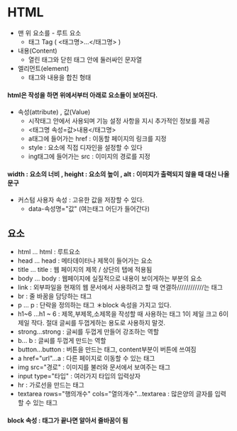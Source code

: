 # HTML
- 맨 위 요소를 - 루트 요소
   - 태그 Tag ( <태그명>...</태그명> )
- 내용(Content)
   - 열린 태그와 닫힌 태그 안에 둘러싸인 문자열
- 엘리먼트(element)
   - 태그와 내용을 합친 형태
#### html은 작성을 하면 위에서부터 아래로 요소들이 보여진다.

- 속성(attribute) , 값(Value)
   - 시작태그 안에서 사용되며 기능 설정 사항을 지시 추가적인 정보를 제공
   - <태그명 속성=값>내용</태그명>
   - a태그에 들어가는 href : 이동할 페이지의 링크를 지정
   - style : 요소에 직접 디자인을 설정할 수 있다
   - ing태그에 들어가는 src : 이미지의 경로를 지정
#### width : 요소의 너비 , height : 요소의 높이 , alt : 이미지가 출력되지 않을 때 대신 나올 문구
- 커스텀 사용자 속성 : 고유한 값을 저장할 수 있다.
  - data-속성명="값" (여는태그 어딘가 들어간다)
## 요소
- html ... html : 루트요소
- head ... head : 메타데이터나 제목이 들어가는 요소
- title ... title : 웹 페이지의 제목 / 상단의 탭에 적용됨
- body ... body : 웹페이지에 실질적으로 내용이 보이게하는 부분의 요소
- link : 외부파일을 현재의 웹 문서에서 사용하려고 할 때 연결하////////////는 태그
- br : 줄 바꿈을 담당하는 태그
- p ... p : 단락을 정의하는 태그 ＊block 속성을 가지고 있다.
- h1~6 ...h1 ~ 6 : 제목,부제목,소제목을 작성할 때 사용하는 태그 1이 제일 크고 6이 제일 작다. 절대 글씨를 두껍게하는 용도로 사용하지 말것.
- strong...strong : 글씨를 두껍게 만들어 강조하는 역할
- b... b : 글씨를 두껍게 만드는 역할
- button...button : 버튼을 만드는 태그, content부분이 버튼에 쓰여짐
- a href="url"...a : 다른 페이지로 이동할 수 있는 태그
- img src="경로" : 이미지를 불러와 문서에서 보여주는 태그
- input type="타입"  : 여러가지 타입의 입력상자
- hr : 가로선을 만드는 태그
- textarea rows="행의개수" cols="열의개수"...textarea : 많은양의 글자를 입력할 수 있는 태그
#### block 속성 : 태그가 끝나면 알아서 줄바꿈이 됨
